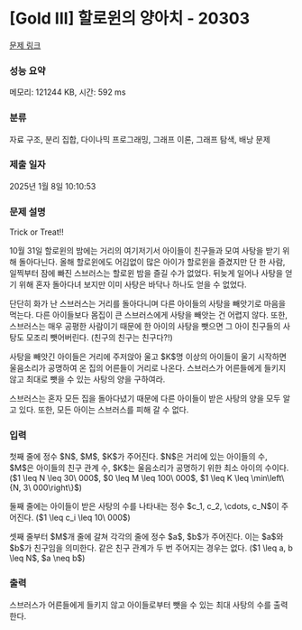 # [Gold III] 할로윈의 양아치 - 20303 

[문제 링크](https://www.acmicpc.net/problem/20303) 

### 성능 요약

메모리: 121244 KB, 시간: 592 ms

### 분류

자료 구조, 분리 집합, 다이나믹 프로그래밍, 그래프 이론, 그래프 탐색, 배낭 문제

### 제출 일자

2025년 1월 8일 10:10:53

### 문제 설명

<p>Trick or Treat!!</p>

<p>10월 31일 할로윈의 밤에는 거리의 여기저기서 아이들이 친구들과 모여 사탕을 받기 위해 돌아다닌다. 올해 할로윈에도 어김없이 많은 아이가 할로윈을 즐겼지만 단 한 사람, 일찍부터 잠에 빠진 스브러스는 할로윈 밤을 즐길 수가 없었다. 뒤늦게 일어나 사탕을 얻기 위해 혼자 돌아다녀 보지만 이미 사탕은 바닥나 하나도 얻을 수 없었다.</p>

<p>단단히 화가 난 스브러스는 거리를 돌아다니며 다른 아이들의 사탕을 빼앗기로 마음을 먹는다. 다른 아이들보다 몸집이 큰 스브러스에게 사탕을 빼앗는 건 어렵지 않다. 또한, 스브러스는 매우 공평한 사람이기 때문에 한 아이의 사탕을 뺏으면 그 아이 친구들의 사탕도 모조리 뺏어버린다. (친구의 친구는 친구다?!)</p>

<p>사탕을 빼앗긴 아이들은 거리에 주저앉아 울고 $K$명 이상의 아이들이 울기 시작하면 울음소리가 공명하여 온 집의 어른들이 거리로 나온다. 스브러스가 어른들에게 들키지 않고 최대로 뺏을 수 있는 사탕의 양을 구하여라.</p>

<p>스브러스는 혼자 모든 집을 돌아다녔기 때문에 다른 아이들이 받은 사탕의 양을 모두 알고 있다. 또한, 모든 아이는 스브러스를 피해 갈 수 없다.</p>

### 입력 

 <p>첫째 줄에 정수 $N$, $M$, $K$가 주어진다. $N$은 거리에 있는 아이들의 수, $M$은 아이들의 친구 관계 수, $K$는 울음소리가 공명하기 위한 최소 아이의 수이다. ($1 \leq N \leq 30\ 000$, $0 \leq M \leq 100\ 000$, $1 \leq K \leq \min\left\{N, 3\ 000\right\}$)</p>

<p>둘째 줄에는 아이들이 받은 사탕의 수를 나타내는 정수 $c_1, c_2, \cdots, c_N$이 주어진다. ($1 \leq c_i \leq 10\ 000$)</p>

<p>셋째 줄부터 $M$개 줄에 갈쳐 각각의 줄에 정수 $a$, $b$가 주어진다. 이는 $a$와 $b$가 친구임을 의미한다. 같은 친구 관계가 두 번 주어지는 경우는 없다. ($1 \leq a, b \leq N$, $a \neq b$)</p>

### 출력 

 <p>스브러스가 어른들에게 들키지 않고 아이들로부터 뺏을 수 있는 최대 사탕의 수를 출력한다.</p>


